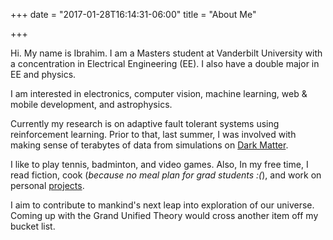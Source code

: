 +++
date = "2017-01-28T16:14:31-06:00"
title = "About Me"

+++

Hi. My name is Ibrahim. I am a Masters student at Vanderbilt University with a
concentration in Electrical Engineering (EE). I also have a double major in EE and
physics.

I am interested in electronics, computer vision, machine learning, web & mobile
development, and astrophysics.

Currently my research is on adaptive fault tolerant systems using reinforcement
learning. Prior to that, last summer, I was involved with making sense of
terabytes of data from simulations on [Dark Matter](https://en.wikipedia.org/wiki/Dark_matter).

I like to play tennis, badminton, and video games. Also, In my free time, I read
 fiction, cook (_because no meal plan for grad students :(_), and work on personal
  [projects](/project/).

I aim to contribute to mankind's next leap into exploration of our universe. Coming
up with the Grand Unified Theory would cross another item off my bucket list.
